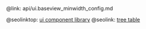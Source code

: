 @link: api/ui.baseview_minwidth_config.md

@seolinktop: [ui component library](https://webix.com)
@seolink: [tree table](https://webix.com/widget/treetable/)
